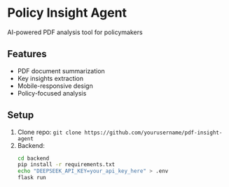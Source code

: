 # Policy Insight Agent

AI-powered PDF analysis tool for policymakers

## Features
- PDF document summarization
- Key insights extraction
- Mobile-responsive design
- Policy-focused analysis

## Setup
1. Clone repo: `git clone https://github.com/yourusername/pdf-insight-agent`
2. Backend:
   ```bash
   cd backend
   pip install -r requirements.txt
   echo "DEEPSEEK_API_KEY=your_api_key_here" > .env
   flask run

